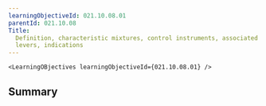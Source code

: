 ```yaml
---
learningObjectiveId: 021.10.08.01
parentId: 021.10.08
Title:
  Definition, characteristic mixtures, control instruments, associated control
  levers, indications
---
```


```tsx eval
<LearningOBjectives learningObjectiveId={021.10.08.01} />
```

## Summary
